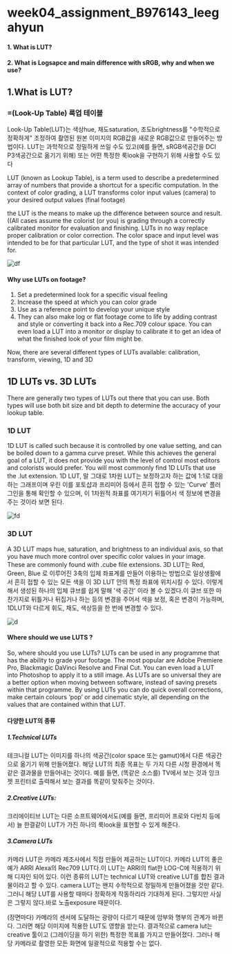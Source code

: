 # week04_assignment_B976143_leegahyun 
#### 1. What is LUT?
#### 2. What is Logsapce and main difference with sRGB, why and when we use?

## 1.What is LUT? 
### =(Look-Up Table) 룩업 테이블 
Look-Up Table(LUT)는 색상hue, 채도saturation, 조도brightness를 "수학적으로 정확하게" 조정하여 촬영된 원본 이미지의 RGB값을 새로운 RGB값으로 만들어주는 방법이다.
LUT는 과학적으로 정밀하게 쓰일 수도 있고(예를 들면, sRGB색공간을 DCI P3색공간으로 옮기기 위해) 또는 어떤 특정한 룩look을 구현하기 위해 사용할 수도 있다

LUT (known as Lookup Table), is a term used to describe a predetermined array of numbers that provide a shortcut for a specific computation. 
In the context of color grading, a LUT transforms color input values (camera) to your desired output values (final footage)

the LUT is the means to make up the difference between source and result.((All cases assume the colorist (or you) is grading through a correctly calibrated monitor for evaluation and finishing. LUTs in no way replace proper calibration or color correction.
The color space and input level was intended to be for that particular LUT, and the type of shot it was intended for.

![df](https://s.studiobinder.com/wp-content/uploads/2019/02/What-is-LUT-LUT-Color-Grading-Ridley-Scott-Film-LUTs-Pack.jpg)

#### Why use LUTs on footage?
1. Set a predetermined look for a specific visual feeling
2. Increase the speed at which you can color grade
3. Use as a reference point to develop your unique style
4. They can also make log or flat footage come to life by adding contrast and style or converting it back into a Rec.709 colour space.
You can even load a LUT into a monitor or display to calibrate it to get an idea of what the finished look of your film might be.

Now, there are several different types of LUTs available: calibration, transform, viewing, 1D and 3D


## 1D LUTs vs. 3D LUTs
There are generally two types of LUTs out there that you can use. Both types will use both bit size and bit depth to determine the accuracy
of your lookup table.

### 1D LUT 
1D LUT is called such because it is controlled by one value setting, and can be boiled down to a gamma curve preset. While this achieves the general goal of a LUT, it does not provide you with the level of control most editors and colorists would prefer. You will most commonly find 1D LUTs that use the .lut extension.
1D LUT, 말 그대로 1차원 LUT는 보정하고자 하는 값에 1:1로 대응하는 그래프이며 우린 이를 포토샵과 프리미어 등에서 흔히 접할 수 있는 'Curve' 플러그인을 통해 확인할 수 있으며, 이 1차원적 좌표를 여기저기 뒤틀어서 색 정보에 변경을 주는 것이라 보면 된다.

![fd](https://file.bodnara.co.kr/webedit/hardward/guide/lut/curve.jpg)

### 3D LUT
A 3D LUT maps hue, saturation, and brightness to an individual axis, so that you have much more control over specific color values in your image. These are commonly found with .cube file extensions.
3D LUT는 Red, Green, Blue 로 이루어진 3축의 입체 좌표계를 만들어 이용하는 방법으로 일상생활에서 흔히 접할 수 있는 모든 색을 이 3D LUT 안의 특정 좌표에 위치시킬 수 있다.
이렇게 해서 생성된 하나의 입체 큐브를 쉽게 말해 '색 공간' 이라 볼 수 있겠다.이 큐브 또한 마찬가지로 뒤틀거나 뒤집거나 하는 등의 변경을 주어서 색을 보정, 혹은 변경이 가능하며, 1DLUT와 다르게 휘도, 채도, 색상등을 한 번에 변경할 수 있다.

![d](https://file.bodnara.co.kr/webedit/hardward/guide/lut/lut.jpg)


#### Where should we use LUTS ?
So, where should you use LUTs? LUTs can be used in any programme that has the ability to grade your footage. 
The most popular are Adobe Premiere Pro, Blackmagic DaVinci Resolve and Final Cut. You can even load a LUT into Photoshop to apply it to a still image.
As LUTs are so universal they are a better option when moving between software, instead of saving presets within that programme. By using LUTs you can do quick overall corrections, make certain colours ‘pop’ or add cinematic style, all depending on the values that are contained within that LUT.

#### 다양한 LUT의 종류 
##### 1.Technical LUTs
테크니컬 LUT는 이미지를 하나의 색공간(color space 또는 gamut)에서 다른 색공간으로 옮기기 위해 만들어졌다.  해당 LUT의 최종 목표는 두 가지 다른 시청 환경에서 똑같은 결과물을 만들어내는 것이다. 예를 들면, (똑같은 소스를) TV에서 보는 것과 잉크젯 프린터로 출력해서 보는 결과를 똑같이 맞춰주는 것이다.

##### 2.Creative LUTs:
크리에이티브 LUT는 다른 소프트웨어에서도(예를 들면, 프리미어 프로와 다빈치 등에서) 늘 한결같이 LUT가 가진 하나의 룩look을 표현할 수 있게 해준다.

##### 3.Camera LUTs
 카메라 LUT은 카메라 제조사에서 직접 만들어 제공하는 LUT이다. 카메라 LUT의 좋은 예가 ARRI Alexa의 Rec709 LUT다.이 LUT는 ARRI의 flat한 LOG-C에 적용하기 위해 디자인 되어 있다.  이런 종류의 LUT는 technical LUT와 creative LUT를 합친 결과물이라고 할 수 있다.  camera LUT는 왠지 수학적으로 정밀하게 만들어졌을 것만 같다.  그러니 해당 LUT를 사용할 때마다 정확하게 작동하리라 기대하게 된다.  그렇지만 사실은 그렇지 않다.바로 노출exposure 때문이다.

(장면마다) 카메라의 센서에 도달하는 광량이 다르기 때문에 암부와 명부의 관계가 바뀐다.  그러면 해당 이미지에 적용한 LUT도 영향을 받는다. 결과적으로 camera lut는 creative 툴이고 (그레이딩을 하기 위한) 특정한 목표를 가지고 만들어졌다.  그러나 해당 카메라로 촬영한 모든 화면에 일괄적으로 적용할 수는 없다.

